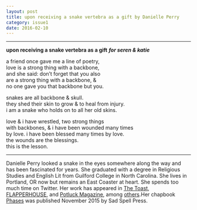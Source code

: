 ```yaml
---
layout: post
title: upon receiving a snake vertebra as a gift by Danielle Perry
category: issue1
date: 2016-02-10
---
```


___

**upon receiving a snake vertebra as a gift**
***for seren & katie***

a friend once gave me a line of poetry,<br>
love is a strong thing with a backbone,<br>
and she said: don’t forget that you also<br>
are a strong thing with a backbone, &<br>
no one gave you that backbone but you.<br>

snakes are all backbone & skull.<br>
they shed their skin to grow & to heal from injury.<br>
i am a snake who holds on to all her old skins.<br>

love & i have wrestled, two strong things<br>
with backbones, & i have been wounded many times<br>
by love. i have been blessed many times by love.<br>
the wounds are the blessings.<br>
this is the lesson.<br>

___

Danielle Perry looked a snake in the eyes somewhere along the way and has been fascinated for years. She graduated with a degree in Religious Studies and English Lit from Guilford College in North Carolina. She lives in Portland, OR now but remains an East Coaster at heart. She spends too much time on Twitter. Her work has appeared in [The Toast](http://the-toast.net/2014/08/26/sacrilege-by-cara-ellison/), [FLAPPERHOUSE](http://flapperhouse.com/2015/03/04/9-lessons-in-witchcraft-poetry-by-danielle-perry/), and [Potluck Magazine](http://www.potluckmag.com/the-precipice/), among [others](https://jekyllian.wordpress.com/writing/).Her chapbook [Phases](http://www.witchcraftmag.com/shop/phases-by-danielle-perry) was published November 2015 by Sad Spell Press.